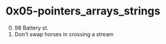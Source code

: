 <h1>0x05-pointers_arrays_strings</h1>

00. 98 Battery st.<br>
01. Don't swap horses in crossing a stream<br>
